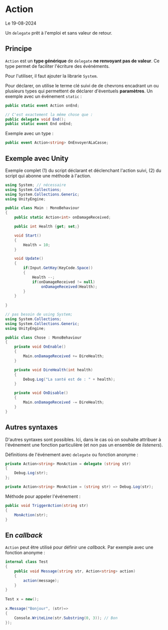 # Action

Le 19-08-2024

Un `delegate` prêt à l'emploi et sans valeur de retour.

## Principe

`Action` est un **type générique** de `delegate` **ne renvoyant pas de valeur**. Ce type permet de faciliter l'écriture des événéments.

Pour l'utiliser, il faut ajouter la librarie `System`.

Pour déclarer, on utilise le terme clé suivi de de chevrons encadrant un ou plusieurs types qui permettent de déclarer d'éventuels **paramètres**. Un exemple avec un événement `static` :

```C#
public static event Action onEnd;

// C'est exactement la même chose que : 
public delegate void End();
public static event End onEnd;
```

Exemple avec un type :

```C#
public event Action<string> OnEnvoyerALaCasse;
```

## Exemple avec Unity

Exemple complet (1) du script déclarant et déclenchant l'action suivi, (2) du script qui abonne une méthode à l'action.

```C#
using System; // nécessaire
using System.Collections;
using System.Collections.Generic;
using UnityEngine;

public class Main : MonoBehaviour
{
	public static Action<int> onDamageReceived;

	public int Health {get; set;}

	void Start()
	{
		Health = 10;	
	}

	void Update()
	{
		if(Input.GetKey(KeyCode.Space))
		{
			Health --;
			if(onDamageReceived != null)
				onDamageReceived(Health);
		}
	}
	
}
```

```C#
// pas besoin de using System;
using System.Collections;
using System.Collections.Generic;
using UnityEngine;

public class Chose : MonoBehaviour
{
	private void OnEnable()
	{
		Main.onDamageReceived += DireHealth;
	}

	private void DireHealth(int health)
	{
		Debug.Log("La santé est de : " + health);
	}

	private void OnDisable()
	{
		Main.onDamageReceived -= DireHealth;
	}
}
```

## Autres syntaxes

D'autres syntaxes sont possibles. Ici, dans le cas où on souhaite attribuer à l'événement une fonction particulière (et non pas un ensemble de *listeners*).

Définitions de l'événement avec `delegate` ou fonction anonyme :

```C#
private Action<string> MonAction = delegate (string str)
{
	Debug.Log(str);
};
```

```C#
private Action<string> MonAction = (string str) => Debug.Log(str);
```

Méthode pour appeler l'événement :

```C#
public void TriggerAction(string str)
{
	MonAction(str);
}
```

## En *callback*

`Action` peut être utilisé pour définir une *callback*. Par exemple avec une fonction anonyme :

```C#
internal class Test
{
	public void Message(string str, Action<string> action)
	{
		action(message);
	}
}
	
Test x = new();
	
x.Message("Bonjour", (str)=>
{
	Console.WriteLine(str.Substring(0, 3)); // Bon
});
```
